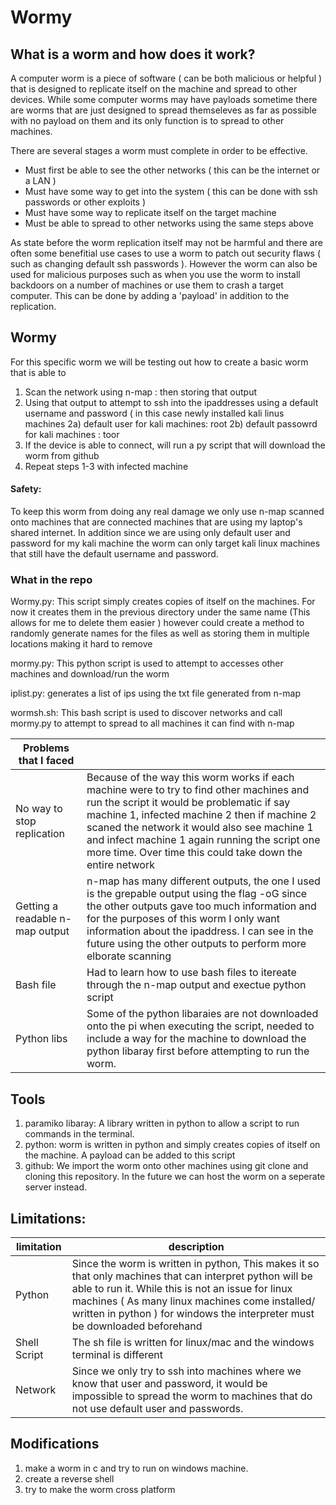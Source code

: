 # Wormy

## What is a worm and how does it work?

A computer worm is a piece of software ( can be both malicious or helpful ) that is designed to replicate itself on the machine and spread to other devices. While some computer worms may have payloads sometime there are worms that are just designed to spread themseleves as far as possible with no payload on them and its only function is to spread to other machines.

There are several stages a worm must complete in order to be effective. 
  - Must first be able to see the other networks ( this can be the internet or a LAN )
  - Must have some way to get into the system ( this can be done with ssh passwords or other exploits )
  - Must have some way to replicate itself on the target machine
  - Must be able to spread to other networks using the same steps above
  
As state before the worm replication itself may not be harmful and there are often some benefitial use cases to use a worm to patch out security flaws ( such as changing default ssh passwords ). However the worm can also be used for malicious purposes such as when you use the worm to install backdoors on a number of machines or use them to crash a target computer. This can be done by adding a 'payload' in addition to the replication.


## Wormy

For this specific worm we will be testing out how to create a basic worm that is able to 
 
1) Scan the network using n-map : then storing that output 
2) Using that output to attempt to ssh into the ipaddresses using a default username and password ( in this case newly installed kali linus machines 
  2a) default user for kali machines: root
  2b) default passowrd for kali machines : toor
3) If the device is able to connect, will run a py script that will download the worm from github
4) Repeat steps 1-3 with infected machine

#### Safety:

To keep this worm from doing any real damage we only use n-map scanned onto machines that are connected machines that are using my laptop's shared internet. In addition since we are using only default user and password for my kali machine the worm can only target kali linux machines that still have the default username and password.

### What in the repo

Wormy.py: This script simply creates copies of itself on the machines. For now it creates them in the previous directory under the same name (This allows for me to delete them easier ) however could create a method to randomly generate names for the files as well as storing them in multiple locations making it hard to remove

mormy.py: This python script is used to attempt to accesses other machines and download/run the worm

iplist.py: generates a list of ips using the txt file generated from n-map

wormsh.sh: This bash script is used to discover networks and call mormy.py to attempt to spread to all machines it can find with n-map




|Problems that I faced| | 
|--------|-----|
|No way to stop replication | Because of the way this worm works if each machine were to try to find other machines and run the script it would be problematic if say machine 1, infected machine 2 then if machine 2 scaned the network it would also see machine 1 and infect machine 1 again running the script one more time. Over time this could take down the entire network |
|Getting a readable n-map output| n-map has many different outputs, the one I used is the grepable output using the flag -oG since the other outputs gave too much information and for the purposes of this worm I only want information about the ipaddress. I can see in the future using the other outputs to perform more elborate scanning|
|Bash file| Had to learn how to use bash files to itereate through the n-map output and exectue python script|
|Python libs| Some of the python libaraies are not downloaded onto the pi when executing the script, needed to include a way for the machine to download the python libaray first before attempting to run the worm.|


## Tools

1) paramiko libaray: A library written in python to allow a script to run commands in the terminal.
2) python: worm is written in python and simply creates copies of itself on the machine. A payload can be added to this script
3) github: We import the worm onto other machines using git clone and cloning this repository. In the future we can host the worm on a seperate server instead.

## Limitations:

|limitation | description|
|---------|--------------|
|Python| Since the worm is written in python, This makes it so that only machines that can interpret python will be able to run it. While this is not an issue for linux machines ( As many linux machines come installed/ written in python ) for windows the interpreter must be downloaded beforehand |
|Shell Script| The sh file is written for linux/mac and the windows terminal is different|
|Network| Since we only try to ssh into machines where we know that user and password, it would be impossible to spread the worm to machines that do not use default user and passwords.|


## Modifications 

1) make a worm in c and try to run on windows machine.
2) create a reverse shell
3) try to make the worm cross platform

